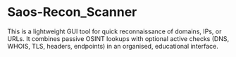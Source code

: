 # Saos-Recon_Scanner
This is a lightweight GUI tool for quick reconnaissance of domains, IPs, or URLs. It combines passive OSINT lookups with optional active checks (DNS, WHOIS, TLS, headers, endpoints) in an organised, educational interface.
